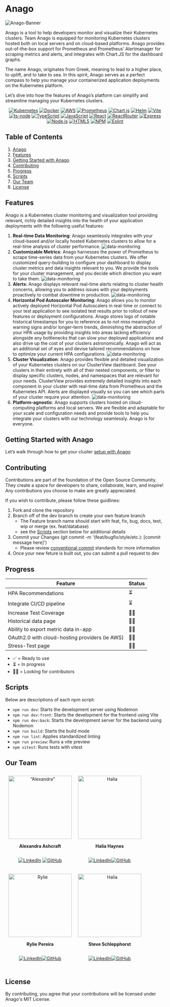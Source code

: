 # Anago

![Anago-Banner](client/assets/images/abg3.png)

Anago is a tool to help developers monitor and visualize their Kubernetes clusters. Team Anago is equipped for monitoring Kubernetes clusters hosted both on local servers and on cloud-based platforms. Anago provides out-of-the-box support for Prometheus and Prometheus’ Alertmanager for scraping metrics and alerts, and integrates with Chart.JS for the dashboard graphs.

The name Anago, originates from Greek, meaning to lead to a higher place, to uplift, and to take to sea. In this spirit, Anago serves as a perfect compass to help you manage your containerized application deployments on the Kubernetes platform.

Let’s dive into how the features of Anago’s platform can simplify and streamline managing your Kubernetes clusters.

<div style="text-align: center;">

[![Kubernetes](https://img.shields.io/badge/kubernetes-326ce5.svg?&style=for-the-badge&logo=kubernetes&logoColor=white)](https://kubernetes.io/) [![Docker](https://img.shields.io/badge/Docker-2CA5E0?style=for-the-badge&logo=docker&logoColor=white)](https://www.docker.com/) [![AWS](https://img.shields.io/badge/Amazon_AWS-FF9900?style=for-the-badge&logo=amazonaws&logoColor=white)](https://aws.amazon.com/) [![Prometheus](https://img.shields.io/badge/Prometheus-000000?style=for-the-badge&logo=prometheus&labelColor=000000)](https://prometheus.io/) [![Chart.js](https://img.shields.io/badge/Chart%20js-FF6384?style=for-the-badge&logo=chartdotjs&logoColor=white)](https://www.chartjs.org/) [![Helm](https://img.shields.io/badge/Helm-0F1689?style=for-the-badge&logo=Helm&labelColor=0F1689)](https://helm.sh/) [![Vite](https://img.shields.io/badge/Vite-B73BFE?style=for-the-badge&logo=vite&logoColor=FFD62E)](https://vitejs.dev/) [![ts-node](https://img.shields.io/badge/ts--node-3178C6?style=for-the-badge&logo=ts-node&logoColor=white)](https://www.npmjs.com/package/ts-node) [![TypeScript](https://img.shields.io/badge/TypeScript-007ACC?style=for-the-badge&logo=typescript&logoColor=white)](https://www.typescriptlang.org/) [![JavaScript](https://img.shields.io/badge/JavaScript-323330?style=for-the-badge&logo=javascript&logoColor=F7DF1E)](https://developer.mozilla.org/en-US/docs/Web/JavaScript) [![React](https://img.shields.io/badge/React-20232A?style=for-the-badge&logo=react&logoColor=61DAFB)](https://react.dev/) [![ReactRouter](https://img.shields.io/badge/React_Router-CA4245?style=for-the-badge&logo=react-router&logoColor=white)](https://reactrouter.com/en/main) [![Express](https://img.shields.io/badge/Express%20js-000000?style=for-the-badge&logo=express&logoColor=white)](https://expressjs.com/) [![Node.js](https://img.shields.io/badge/Node%20js-339933?style=for-the-badge&logo=nodedotjs&logoColor=white)](https://nodejs.org/en) [![HTML5](https://img.shields.io/badge/HTML5-E34F26?style=for-the-badge&logo=html5&logoColor=white)](https://developer.mozilla.org/en-US/docs/Glossary/HTML5) [![NPM](https://img.shields.io/badge/npm-CB3837?style=for-the-badge&logo=npm&logoColor=white)](https://www.npmjs.com/) [![Eslint](https://img.shields.io/badge/ESLint-4B3263?style=for-the-badge&logo=eslint&logoColor=white)](https://eslint.org/)

</div>

## Table of Contents

1. [Anago](#Anago)
2. [Features](#features)
3. [Getting Started with Anago](#Getting-Started-with-Anago)
4. [Contributing](#Contributing)
5. [Progress](#Progress)
6. [Scripts](#Scripts)
7. [Our Team](#our-team)
8. [License](#license)

## Features

Anago is a Kubernetes cluster monitoring and visualization tool providing relevant, richly detailed insights into the health of your application deployments with the following useful features:

1. **Real-time Data Monitoring**: Anago seamlessly integrates with your cloud-based and/or locally hosted Kubernetes clusters to allow for a real-time analysis of cluster performance.
   ![data-monitoring](/client/assets/gifs/MonitorVid.gif)
2. **Customizable Metrics**: Anago harnesses the power of Prometheus to scrape time-series data from your Kubernetes clusters. We offer customized query-building to configure your dashboard to display cluster metrics and data insights relevant to you. We provide the tools for your cluster management, and you decide which direction you want to take them.
   ![data-monitoring](/client/assets/gifs/AddMetric.gif)
3. **Alerts**: Anago displays relevant real-time alerts relating to cluster health concerns, allowing you to address issues with your deployments proactively to combat downtime in production.
   ![data-monitoring](/client/assets/gifs/AlertVid.gif)
4. **Horizontal Pod Autoscaler Monitoring**: Anago allows you to monitor actively deployed Horizontal Pod Autoscalers in real-time or connect to your test application to see isolated test results prior to rollout of new features or deployment configurations. Anago stores logs of notable historical timestamps for you to reference as to not miss meaningful warning signs and/or longer-term trends, diminishing the abstraction of your HPA usage by providing insights into areas lacking efficiency alongside any bottlenecks that can slow your deployed applications and also drive up the cost of your clusters astronomically. Anago will act as an additional set of eyes and devise tailored recommendations on how to optimize your current HPA configurations.
   ![data-monitoring](/client/assets/gifs/HPAVid.gif)
5. **Cluster Visualization**: Anago provides flexible and detailed visualization of your Kubernetes clusters on our ClusterView dashboard. See your clusters in their entirety with all of their nested components, or filter to display specific clusters, nodes, and namespaces that are relevant for your needs. ClusterView provides extremely detailed insights into each component in your cluster with real-time data from Prometheus and the Kubernetes API. Alerts are displayed visually so you can see which parts of your cluster require your attention.
   ![data-monitoring](/client/assets/gifs/ClusterVid.gif)
6. **Platform-agnostic**: Anago supports clusters hosted on cloud-computing platforms and local servers. We are flexible and adaptable for your scale and configuration needs and provide tools to help you integrate your clusters with our technology seamlessly. Anago is for everyone.

## Getting Started with Anago

Let’s walk through how to get your cluster [setup with Anago](/SetupREADME.md)

## Contributing

Contributions are part of the foundation of the Open Source Community. They create a space for developers to share, collaborate, learn, and inspire! Any contributions you choose to make are greatly appreciated.

If you wish to contribute, please follow these guidlines:

1. Fork and clone the repository
2. Branch off of the dev branch to create your own feature branch
   - The Feature branch name should start with feat, fix, bug, docs, test, wip or merge (ex. feat/database)
   - see the [Scripts](##Scripts) section below for additional details
3. Commit your Changes (git commit -m '(feat/bugfix/style/etc.): [commit message here]')
   - Please review [conventional commit](https://www.conventionalcommits.org/en/v1.0.0/) standards for more information
4. Once your new feture is built out, you can submit a pull request to dev

## Progress

| Feature                                        | Status |
| ---------------------------------------------- | ------ |
| HPA Recommendations                            | ⏳     |
| Integrate CI/CD pipeline                       | ⏳     |
| Increase Test Coverage                         | 🙏🏻     |
| Historical data page                           | 🙏🏻     |
| Ability to export metric data in-app           | 🙏🏻     |
| OAuth2.0 with cloud-hosting providers (ie AWS) | 🙏🏻     |
| Stress-Test page                               | 🙏🏻     |

- ✅ = Ready to use
- ⏳ = In progress
- 🙏🏻 = Looking for contributors

## Scripts

Below are descriptions of each npm script:

- `npm run dev`: Starts the development server using Nodemon
- `npm run dev:front`: Starts the development for the frontend using Vite
- `npm run dev:back`: Starts the development server for the backend using Nodemon
- `npm run build`: Starts the build mode
- `npm run lint`: Applies standardized linting
- `npm run preview`: Runs a vite preview
- `npm vitest`: Runs tests with vitest

## Our Team

<div style="text-align: center; display: flex; flex-direction: row; flex-wrap: wrap; width: 100% align-items: center">

<div style="display: flex; flex-direction: column; align-items: center; padding: 10px">

<img src="client/assets/Anago-Members/alexandra.png" alt= “Alexandra” height="200px">

**Alexandra Ashcraft**

[![LinkedIn](https://ssl.gstatic.com/atari/images/sociallinks/linkedin_white_28dp.png)](https://www.linkedin.com/in/alexandra-ashcraft1) [![GitHub](https://ssl.gstatic.com/atari/images/sociallinks/github_white_28dp.png)](https://github.com/AlexandraAshcraft)

</div>

<div style="display: flex; flex-direction: column; align-items: center; padding: 10px">

<img src="client/assets/Anago-Members/halia2.jpg" alt= "Halia" height="200px">

**Halia Haynes**

[![LinkedIn](https://ssl.gstatic.com/atari/images/sociallinks/linkedin_white_28dp.png)](https://www.linkedin.com/in/haliahaynes/)[![GitHub](https://ssl.gstatic.com/atari/images/sociallinks/github_white_28dp.png)](https://github.com/hhaynes4)

</div>

<div style="display: flex; flex-direction: column; align-items: center; padding: 10px">

<img src="client/assets/Anago-Members/Rylie.jpg" alt= "Rylie" height="200px">

**Rylie Pereira**

[![LinkedIn](https://ssl.gstatic.com/atari/images/sociallinks/linkedin_white_28dp.png)](https://www.linkedin.com/in/rylie-pereira-524711225/)[![GitHub](https://ssl.gstatic.com/atari/images/sociallinks/github_white_28dp.png)](https://github.com/ryliep)

</div>

<div style="display: flex; flex-direction: column; align-items: center; padding: 10px">

<img src="client/assets/Anago-Members/Steve.jpeg" alt= "Halia" height="200px">

**Steve Schlepphorst**

[![LinkedIn](https://ssl.gstatic.com/atari/images/sociallinks/linkedin_white_28dp.png)](https://www.linkedin.com/in/schlepphorst/)[![GitHub](https://ssl.gstatic.com/atari/images/sociallinks/github_white_28dp.png)](https://github.com/schlepphorst)

</div>
</div>

## License

By contributing, you agree that your contributions will be licensed under Anago's MIT License.
